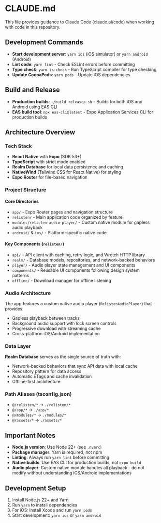 # CLAUDE.md

This file provides guidance to Claude Code (claude.ai/code) when working with code in this repository.

## Development Commands

- **Start development server**: `yarn ios` (iOS simulator) or `yarn android` (Android)
- **Lint code**: `yarn lint` - Check ESLint errors before committing
- **Type check**: `yarn ts:check` - Run TypeScript compiler for type checking
- **Update CocoaPods**: `yarn pods` - Update iOS dependencies

## Build and Release

- **Production builds**: `./build_releases.sh` - Builds for both iOS and Android using EAS CLI
- **EAS build tool**: `npx eas-cli@latest` - Expo Application Services CLI for production builds

## Architecture Overview

### Tech Stack
- **React Native** with **Expo** (SDK 53+)
- **TypeScript** with strict mode enabled
- **Realm Database** for local data persistence and caching
- **NativeWind** (Tailwind CSS for React Native) for styling
- **Expo Router** for file-based navigation

### Project Structure

#### Core Directories
- `app/` - Expo Router pages and navigation structure
- `relisten/` - Main application code organized by feature
- `modules/relisten-audio-player/` - Custom native module for gapless audio playback
- `android/` & `ios/` - Platform-specific native code

#### Key Components (`relisten/`)
- `api/` - API client with caching, retry logic, and Wretch HTTP library
- `realm/` - Database models, repositories, and network-backed behaviors
- `player/` - Audio player state management and UI components
- `components/` - Reusable UI components following design system patterns
- `offline/` - Download manager for offline listening

### Audio Architecture
The app features a custom native audio player (`RelistenAudioPlayer`) that provides:
- Gapless playback between tracks
- Background audio support with lock screen controls
- Progressive download with streaming cache
- Cross-platform iOS/Android implementation

### Data Layer
**Realm Database** serves as the single source of truth with:
- Network-backed behaviors that sync API data with local cache
- Repository pattern for data access
- Automatic ETags and cache invalidation
- Offline-first architecture

### Path Aliases (tsconfig.json)
- `@/relisten/*` → `./relisten/*`
- `@/app/*` → `./app/*`
- `@/modules/*` → `./modules/*`
- `@/assets/*` → `./assets/*`

## Important Notes

- **Node.js version**: Use Node 22+ (see `.nvmrc`)
- **Package manager**: Yarn is required, not npm
- **Linting**: Always run `yarn lint` before committing
- **Native builds**: Use EAS CLI for production builds, not `expo build`
- **Audio player**: Custom native module handles all playback - do not modify without understanding iOS/Android implementations

## Development Setup

1. Install Node.js 22+ and Yarn
2. Run `yarn` to install dependencies
3. For iOS: Install Xcode and run `yarn pods`
4. Start development: `yarn ios` or `yarn android`